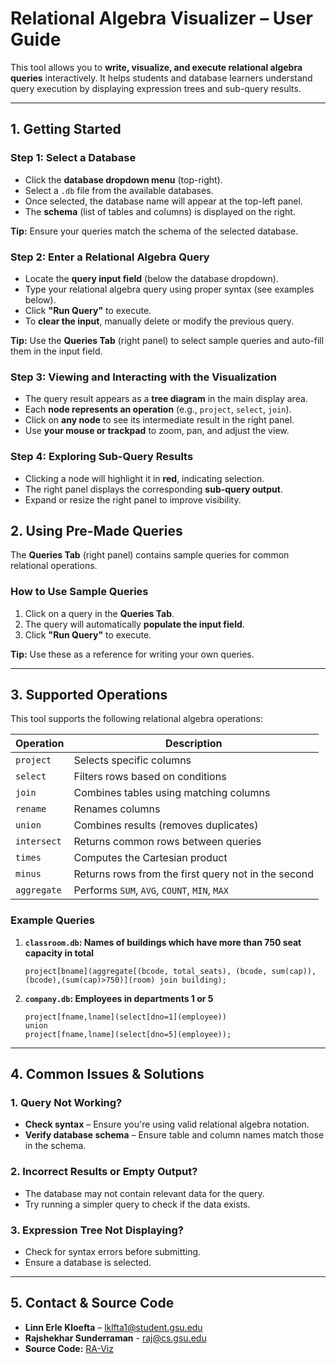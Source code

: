 # **Relational Algebra Visualizer – User Guide**

This tool allows you to **write, visualize, and execute relational algebra queries** interactively. It helps students and database learners understand query execution by displaying expression trees and sub-query results.

---

## **1. Getting Started**
### **Step 1: Select a Database**
- Click the **database dropdown menu** (top-right).
- Select a `.db` file from the available databases.
- Once selected, the database name will appear at the top-left panel.
- The **schema** (list of tables and columns) is displayed on the right.

**Tip:** Ensure your queries match the schema of the selected database.

### **Step 2: Enter a Relational Algebra Query**
- Locate the **query input field** (below the database dropdown).
- Type your relational algebra query using proper syntax (see examples below).
- Click **"Run Query"** to execute.
- To **clear the input**, manually delete or modify the previous query.

**Tip:** Use the **Queries Tab** (right panel) to select sample queries and auto-fill them in the input field.


### **Step 3: Viewing and Interacting with the Visualization**
- The query result appears as a **tree diagram** in the main display area.
- Each **node represents an operation** (e.g., `project`, `select`, `join`).
- Click on **any node** to see its intermediate result in the right panel.
- Use **your mouse or trackpad** to zoom, pan, and adjust the view.



### **Step 4: Exploring Sub-Query Results**
- Clicking a node will highlight it in **red**, indicating selection.
- The right panel displays the corresponding **sub-query output**.
- Expand or resize the right panel to improve visibility.



## **2. Using Pre-Made Queries**
The **Queries Tab** (right panel) contains sample queries for common relational operations.  

### **How to Use Sample Queries**
1. Click on a query in the **Queries Tab**.
2. The query will automatically **populate the input field**.
3. Click **"Run Query"** to execute.

**Tip:** Use these as a reference for writing your own queries.

---

## **3. Supported Operations**
This tool supports the following relational algebra operations:

| **Operation** | **Description** |
|--------------|----------------|
| `project`   | Selects specific columns |
| `select`    | Filters rows based on conditions |
| `join`      | Combines tables using matching columns |
| `rename`    | Renames columns |
| `union`     | Combines results (removes duplicates) |
| `intersect` | Returns common rows between queries |
| `times`     | Computes the Cartesian product |
| `minus`     | Returns rows from the first query not in the second |
| `aggregate` | Performs `SUM`, `AVG`, `COUNT`, `MIN`, `MAX` |

### **Example Queries**
1. **`classroom.db`: Names of buildings which have more than 750 seat capacity in total**
   ```plaintext
   project[bname](aggregate[(bcode, total_seats), (bcode, sum(cap)), (bcode),(sum(cap)>750)](room) join building);
   ```

2. **`company.db`: Employees in departments 1 or 5**
   ```plaintext
   project[fname,lname](select[dno=1](employee))
   union
   project[fname,lname](select[dno=5](employee));
   ```

---

## **4. Common Issues & Solutions**
### **1. Query Not Working?**
- **Check syntax** – Ensure you're using valid relational algebra notation.
- **Verify database schema** – Ensure table and column names match those in the schema.

### **2. Incorrect Results or Empty Output?**
- The database may not contain relevant data for the query.
- Try running a simpler query to check if the data exists.

### **3. Expression Tree Not Displaying?**
- Check for syntax errors before submitting.
- Ensure a database is selected.

---

## **5. Contact & Source Code**
- **Linn Erle Kloefta** – [lklfta1@student.gsu.edu](mailto:lklfta1@student.gsu.edu)
- **Rajshekhar Sunderraman** - [raj@cs.gsu.edu](mailto:raj@cs.gsu.edu)
- **Source Code:** [RA-Viz](https://github.com/linnerlek/RA-Viz)
